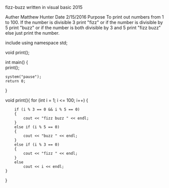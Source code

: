 fizz-buzz
written in visual basic 2015



Auther   Matthew Hunter
Date     2/15/2016
Purpose  To print out numbers from 1 to 100. If the number
          is divisible 3 print "fizz" or if the number is 
	  divisible by 5 print "buzz" or if the number is 
	  both divisible by 3 and 5 print "fizz buzz" else
	  just print the number.


include <iostream>
using namespace std;

void print();

int main()
{	
	print();           

	system("pause");   
	return 0;
}

void print(){
	for (int i = 1; i <= 100; i++)
	{

		if (i % 3 == 0 && i % 5 == 0)
		{
			cout << "fizz buzz " << endl;
		}
		else if (i % 5 == 0)
		{
			cout << "buzz " << endl;
		}
		else if (i % 3 == 0)
		{
			cout << "fizz " << endl;
		} 
		else
			cout << i << endl;
	}
}
